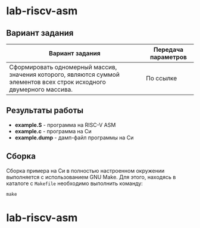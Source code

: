 # lab-riscv-asm


## Вариант задания

Вариант задания | Передача параметров
--------------- | -------------
Сформировать одномерный массив, значения которого, являются суммой элементов всех строк исходного двумерного массива. | По ссылке

## Результаты работы

* **example.S** - программа на RISC-V ASM
* **example.c** - программа на Си
* **example.dump** - дамп-файл программы на Си

## Сборка
Сборка примера на Си в полностью настроенном окружении выполняется с использованием GNU Make. Для этого, находясь в каталоге с `Makefile` необходимо выполнить команду:
```
make
```
# lab-riscv-asm
